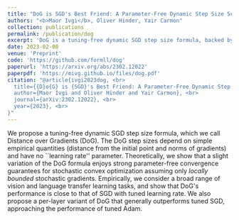 ```yaml
---
title: "DoG is SGD's Best Friend: A Parameter-Free Dynamic Step Size Schedule"
authors: "<b>Maor Ivgi</b>, Oliver Hinder, Yair Carmon"
collection: publications
permalink: /publication/dog
excerpt: 'DoG is a tuning-free dynamic SGD step size formula, backed by strong theoretical guarantees and empirically demonstrated over many domains and model-architectures to achieve comparable results to well-tuned SGD with best-practice learning-rate schedule.'
date: 2023-02-08
venue: 'Preprint'
code: 'https://github.com/formll/dog'
paperurl: 'https://arxiv.org/abs/2302.12022'
paperpdf: 'https://mivg.github.io/files/dog.pdf'
citation: "@article{ivgi2023dog, <br>
  title={{D}o{G} is {SGD}'s Best Friend: A Parameter-Free Dynamic Step Size Schedule}, <br>
  author={Maor Ivgi and Oliver Hinder and Yair Carmon}, <br>
  journal={arXiv:2302.12022}, <br>
  year={2023}, <br>
}"
---
```

We propose a tuning-free dynamic SGD step size formula, which we call Distance over Gradients (DoG). The DoG step sizes depend on simple empirical quantities (distance from the initial point and norms of gradients) and have no ``learning rate'' parameter. Theoretically, we show that a slight variation of the DoG formula enjoys strong parameter-free convergence guarantees for stochastic convex optimization assuming only <i>locally bounded</i> stochastic gradients. Empirically, we consider a broad range of vision and language transfer learning tasks, and show that DoG's performance is close to that of SGD with tuned learning rate. We also propose a per-layer variant of DoG that generally outperforms tuned SGD, approaching the performance of tuned Adam.